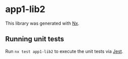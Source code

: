# app1-lib2

This library was generated with [Nx](https://nx.dev).

## Running unit tests

Run `nx test app1-lib2` to execute the unit tests via [Jest](https://jestjs.io).
